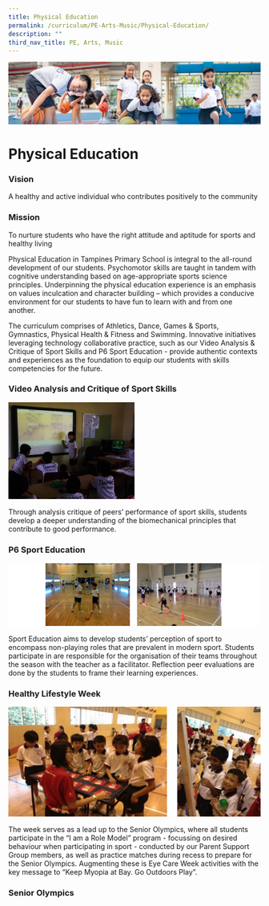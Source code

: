```yaml
---
title: Physical Education
permalink: /curriculum/PE-Arts-Music/Physical-Education/
description: ""
third_nav_title: PE, Arts, Music
---
```

![](/images/Our%20Learning%20Experiences.jpg)

Physical Education
==================

### **Vision**

A healthy and active individual who contributes positively to the community  
  

### **Mission**

To nurture students who have the right attitude and aptitude for sports and healthy living  

Physical Education in Tampines Primary School is integral to the all-round development of our students. Psychomotor skills are taught in tandem with cognitive understanding based on age-appropriate sports science principles. Underpinning the physical education experience is an emphasis on values inculcation and character building – which provides a conducive environment for our students to have fun to learn with and from one another.

  

The curriculum comprises of Athletics, Dance, Games & Sports, Gymnastics, Physical Health & Fitness and Swimming. Innovative initiatives leveraging technology collaborative practice, such as our Video Analysis & Critique of Sport Skills and P6 Sport Education - provide authentic contexts and experiences as the foundation to equip our students with skills competencies for the future.

 
### **Video Analysis and Critique of Sport Skills**

<img src="/images/Video%20Analysis%20and%20Critique%20of%20Sport%20Skills-2.png" style="width:50%">

Through analysis critique of peers’ performance of sport skills, students develop a deeper understanding of the biomechanical principles that contribute to good performance.

  

### **P6 Sport Education**

![](/images/PE1.png)

Sport Education aims to develop students’ perception of sport to encompass non-playing roles that are prevalent in modern sport. Students participate in are responsible for the organisation of their teams throughout the season with the teacher as a facilitator. Reflection peer evaluations are done by the students to frame their learning experiences.

### **Healthy Lifestyle Week**

![](/images/PE2.png)

The week serves as a lead up to the Senior Olympics, where all students participate in the “I am a Role Model” program - focussing on desired behaviour when participating in sport - conducted by our Parent Support Group members, as well as practice matches during recess to prepare for the Senior Olympics. Augmenting these is Eye Care Week activities with the key message to “Keep Myopia at Bay. Go Outdoors Play”.


### **Senior Olympics**